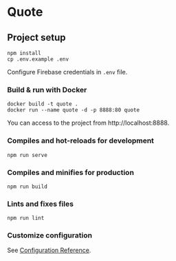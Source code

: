 # Quote

## Project setup
```
npm install
cp .env.example .env
```

Configure Firebase credentials in `.env` file.

### Build & run with Docker
```
docker build -t quote .
docker run --name quote -d -p 8888:80 quote
```

You can access to the project from http://localhost:8888.

### Compiles and hot-reloads for development
```
npm run serve
```

### Compiles and minifies for production
```
npm run build
```

### Lints and fixes files
```
npm run lint
```

### Customize configuration
See [Configuration Reference](https://cli.vuejs.org/config/).
